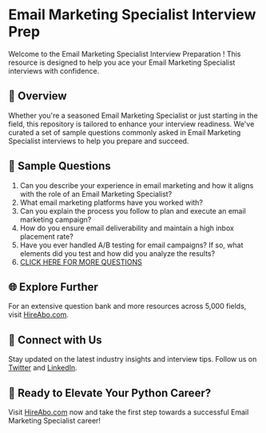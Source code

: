 # Email Marketing Specialist Interview Prep

Welcome to the Email Marketing Specialist Interview Preparation ! This resource is designed to help you ace your Email Marketing Specialist interviews with confidence.

## 🚀 Overview

Whether you're a seasoned Email Marketing Specialist or just starting in the field, this repository is tailored to enhance your interview readiness. We've curated a set of sample questions commonly asked in Email Marketing Specialist interviews to help you prepare and succeed.

## 📝 Sample Questions

1. Can you describe your experience in email marketing and how it aligns with the role of an Email Marketing Specialist?
2. What email marketing platforms have you worked with?
3. Can you explain the process you follow to plan and execute an email marketing campaign?
4. How do you ensure email deliverability and maintain a high inbox placement rate?
5. Have you ever handled A/B testing for email campaigns? If so, what elements did you test and how did you analyze the results?
6. [CLICK HERE FOR MORE QUESTIONS](https://hireabo.com/job/8_4_8/Email%20Marketing%20Specialist)

## 🌐 Explore Further

For an extensive question bank and more resources across 5,000 fields, visit [HireAbo.com](https://www.hireabo.com).

## 📱 Connect with Us

Stay updated on the latest industry insights and interview tips. Follow us on [Twitter](https://twitter.com/hireabo) and [LinkedIn](https://www.linkedin.com/in/hire-abo-3609972a8/).

## 🚀 Ready to Elevate Your Python Career?

Visit [HireAbo.com](https://www.hireabo.com) now and take the first step towards a successful Email Marketing Specialist career!